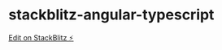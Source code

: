 # stackblitz-angular-typescript

[Edit on StackBlitz ⚡️](https://stackblitz.com/edit/stackblitz-starters-sxgiwx)